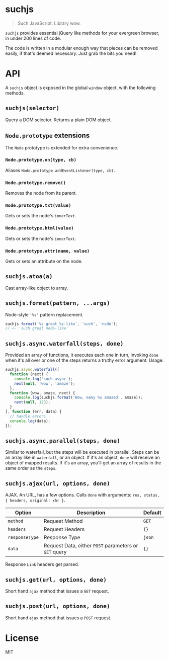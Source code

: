 # suchjs

> Such JavaScript. Library wow.

`suchjs` provides essential jQuery like methods for your evergreen browser, in under 200 lines of code.

The code is written in a modular enough way that pieces can be removed easily, if that's deemed necessary. Just grab the bits you need!

# API

A `suchjs` object is exposed in the global `window` object, with the following methods.

## `suchjs(selector)`

Query a DOM selector. Returns a plain DOM object.

## `Node.prototype` extensions

The `Node` prototype is extended for extra convenience.

### `Node.prototype.on(type, cb)`

Aliases `Node.prototype.addEventListener(type, cb)`.

### `Node.prototype.remove()`

Removes the node from its parent.

### `Node.prototype.txt(value)`

Gets or sets the node's `innerText`.

### `Node.prototype.html(value)`

Gets or sets the node's `innerText`.

### `Node.prototype.attr(name, value)`

Gets or sets an attribute on the node.

## `suchjs.atoa(a)`

Cast array-like object to array.

## `suchjs.format(pattern, ...args)`

Node-style `'%s'` pattern replacement.

```js
suchjs.format('%s great %s-like', 'such', 'node');
// <- 'such great node-like'
```

## `suchjs.async.waterfall(steps, done)`

Provided an array of functions, it executes each one in turn, invoking `done` when it's all over or one of the steps returns a truthy error argument. Usage:

```js
suchjs.async.waterfall([
  function (next) {
    console.log('such async');
    next(null, 'wow', 'amaze');
  },
  function (wow, amaze, next) {
    console.log(suchjs.format('Wow, many %s amazed', amaze));
    next(null, 123);
  }
], function (err, data) {
  // handle errors
  console.log(data);
});
```

## `suchjs.async.parallel(steps, done)`

Similar to waterfall, but the steps will be executed in parallel. Steps can be an array like in `waterfall`, or an object. If it's an object, `done` will receive an object of mapped results. If it's an array, you'll get an array of results in the same order as the `steps`.

## `suchjs.ajax(url, options, done)`

AJAX. An URL, has a few options. Calls `done` with arguments: `res, status, { headers, original: xhr }`.

Option|Description|Default
----|----|----
`method`|Request Method|`GET`
`headers`|Request Headers|`{}`
`responseType`|Response Type|`json`
`data`|Request Data, either `POST` parameters or `GET` query|`{}`

Response `Link` headers get parsed.

## `suchjs.get(url, options, done)`

Short hand `ajax` method that issues a `GET` request.

## `suchjs.post(url, options, done)`

Short hand `ajax` method that issues a `POST` request.

# License

MIT
